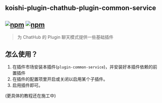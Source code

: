 ## koishi-plugin-chathub-plugin-common-service

## [![npm](https://img.shields.io/npm/v/@dingyi222666/koishi-plugin-chathub-plugin-common/next)](https://www.npmjs.com/package/@dingyi222666/koishi-plugin-chathub-plugin-common) [![npm](https://img.shields.io/npm/dm/@dingyi222666/koishi-plugin-chathub-plugin-common)](https://www.npmjs.com/package/@dingyi222666/koishi-plugin-chathub-plugin-common)

> 为 ChatHub 的 Plugin 聊天模式提供一些基础插件

## 怎么使用？

1. 在插件市场安装本插件(`plugin-common-service`)，并安装好本插件依赖的前置插件
2. 在插件的配置项里开启或关闭以启用某个子插件。
3. 启用插件即可。

(更具体的教程还在施工中)
